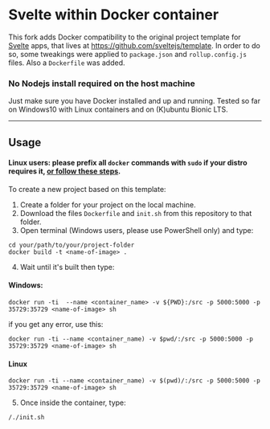 # Svelte within Docker container

This fork adds Docker compatibility to the original project template for [Svelte](https://svelte.dev) apps, that lives at https://github.com/sveltejs/template.
In order to do so, some tweakings were applied to `package.json` and `rollup.config.js` files. Also a `Dockerfile` was added.
### No Nodejs install required on the host machine
Just make sure you have Docker installed and up and running.
Tested so far on Windows10 with Linux containers and on (K)ubuntu Bionic LTS.

---
## Usage
#### Linux users: please prefix all `docker` commands with `sudo` if your distro requires it, [or follow these steps](https://docs.docker.com/install/linux/linux-postinstall/).
To create a new project based on this template:
1. Create a folder for your project on the local machine.
2. Download the files `Dockerfile` and `init.sh` from this repository to that folder. 
3. Open terminal (Windows users, please use PowerShell only) and type:
```
cd your/path/to/your/project-folder
docker build -t <name-of-image> .
```
4. Wait until it's built then type:
#### Windows:
```
docker run -ti  --name <container_name> -v ${PWD}:/src -p 5000:5000 -p 35729:35729 <name-of-image> sh
```
if you get any error, use this:
```
docker run -ti --name <container_name) -v $pwd/:/src -p 5000:5000 -p 35729:35729 <name-of-image> sh
```
#### Linux
```
docker run -ti --name <container_name) -v $(pwd)/:/src -p 5000:5000 -p 35729:35729 <name-of-image> sh
```
5. Once inside the container, type:
```
/./init.sh
```
